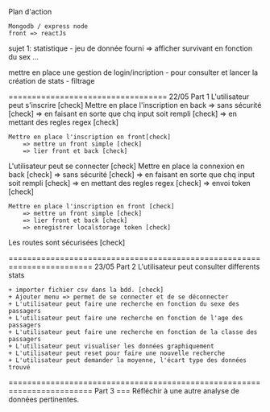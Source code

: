 Plan d'action 

    Mongodb / express node
    front => reactJs

sujet 1: statistique 
	- jeu de donnée fourni
=> afficher survivant en fonction du sex ... 

mettre en place une gestion de login/incription
	- pour consulter et lancer la création de stats
	- filtrage


==================================
22/05
Part 1
L'utilisateur peut s'inscrire [check]
	Mettre en place l'inscription en back
		=> sans sécurité [check]
		=> en faisant en sorte que chq input soit rempli [check]
		=> en mettant des regles regex [check]

	Mettre en place l'inscription en front[check]
		=> mettre un front simple [check]
		=> lier front et back [check]

L'utilisateur peut se connecter [check]
	Mettre en place la connexion en back [check]
		=> sans sécurité [check]
		=> en faisant en sorte que chq input soit rempli [check]
		=> en mettant des regles regex [check]
		=> envoi token [check]

	Mettre en place l'inscription en front [check]
		=> mettre un front simple [check]
		=> lier front et back [check]
		=> enregistrer localstorage token [check]

Les routes sont sécurisées [check]

========================================================================
23/05
Part 2
L'utilisateur peut consulter differents stats

	+ importer fichier csv dans la bdd. [check]
	+ Ajouter menu => permet de se connecter et de se déconnecter
	+ L'utilisateur peut faire une recherche en fonction du sexe des passagers
	+ L'utilisateur peut faire une recherche en fonction de l'age des passagers
	+ L'utilisateur peut faire une recherche en fonction de la classe des passagers
	+ L'utilisateur peut visualiser les données graphiquement
	+ L'utilisateur peut reset pour faire une nouvelle recherche
	+ L'utilisateur peut demander la moyenne, l'écart type des données trouvé

======================================================================== 
Part 3
	=== Réfléchir à une autre analyse de données pertinentes.

	

